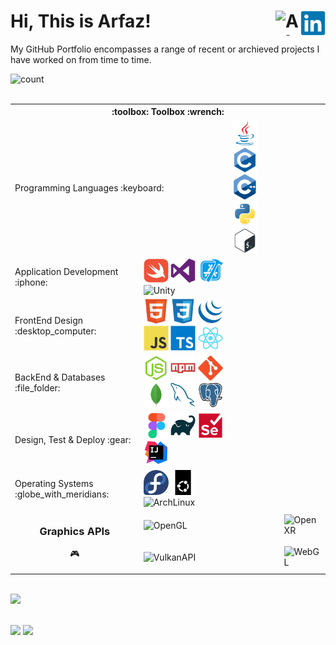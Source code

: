 <div align="left">
  <h1> Hi, This is Arfaz!
  <a href="https://www.linkedin.com/in/arfazhxss/"><img align="right" src="https://github.com/devicons/devicon/blob/v2.15.1/icons/linkedin/linkedin-original.svg" alt="Arfaz's LinkedIn" width="40" height="40"></a>
  <a href="https://open.spotify.com/user/0ctvc2qy815zx9ymyx4d2iao6?si=1dde8243f1f44c4c"><img align="right" src="https://user-images.githubusercontent.com/33750251/59486049-ec63fa80-8e6f-11e9-8d17-9a31324a63e8.png" alt="Arfaz's Spotify" width="40" height="40"> </a>
  </h1>
  <p>My GitHub Portfolio encompasses a range of recent or archieved projects I have worked on from time to time.</p>
</div>
<div align="left">
  <img src="https://profile-counter.glitch.me/{arfazhxss}/count.svg" alt="count">
</div>
<br>

<table>
  <tr>
    <th colspan="4">:toolbox: Toolbox :wrench:</th>
  </tr>
  <tr>
    <td colspan="2">Programming Languages :keyboard:</td>
    <td>
      <img src="https://github.com/devicons/devicon/blob/v2.15.1/icons/java/java-original.svg" alt="Java" width="40" height="40">
      <img src="https://github.com/devicons/devicon/blob/v2.15.1/icons/c/c-original.svg" alt="C" width="40" height="40">
      <img src="https://github.com/devicons/devicon/blob/v2.15.1/icons/cplusplus/cplusplus-original.svg" alt="C++" width="40" height="40">
      <img src="https://github.com/devicons/devicon/blob/v2.15.1/icons/python/python-original.svg" alt="Python" width="40" height="40">
      <img src="https://github.com/devicons/devicon/blob/v2.15.1/icons/bash/bash-original.svg" alt="Bash" width="40" height="40">
    </td>
  </tr>
  <tr>
    <td>Application Development :iphone:</td>
    <td>
      <img src="https://github.com/devicons/devicon/blob/v2.15.1/icons/swift/swift-original.svg" alt="Swift" width="40" height="40">
      <!---<img src="https://github.com/devicons/devicon/blob/v2.15.1/icons/kotlin/kotlin-original.svg" alt="Kotlin" width="40" height="40">--->
      <img src="https://github.com/devicons/devicon/blob/v2.15.1/icons/visualstudio/visualstudio-plain.svg" alt="Visual Studio" width="40" height="40">
      <img src="https://github.com/devicons/devicon/blob/v2.15.1/icons/xcode/xcode-plain.svg" alt="XCode" width="40" height="40">
      <img src="https://github.com/arfazhxss/arfazhxss/blob/main/1%20Resources/unity-original.svg" alt="Unity" width="40" height="40">
<!--       <img src="https://github.com/devicons/devicon/blob/v2.15.1/icons/unrealengine/unrealengine-original.svg" alt="Unreal" width="40" height="40"> -->
    </td>
  </tr>
  <tr>
    <td>FrontEnd Design :desktop_computer:</td>
    <td>
      <img src="https://github.com/devicons/devicon/blob/v2.15.1/icons/html5/html5-original.svg" alt="HTML" width="40" height="40">
      <img src="https://github.com/devicons/devicon/blob/v2.15.1/icons/css3/css3-original.svg" alt="CSS" width="40" height="40">
      <img src="https://github.com/devicons/devicon/blob/v2.15.1/icons/jquery/jquery-original.svg" alt="JQuery" width="40" height="40">
      <img src="https://github.com/devicons/devicon/blob/v2.15.1/icons/javascript/javascript-original.svg" alt="JavaScript" width="40" height="40">
      <img src="https://github.com/devicons/devicon/blob/v2.15.1/icons/typescript/typescript-original.svg" alt="TypeScript" width="40" height="40">
      <img src="https://github.com/devicons/devicon/blob/v2.15.1/icons/react/react-original.svg" alt="ReactJS" width="40" height="40">
    </td>
  </tr>
  <tr>
    <td>BackEnd & Databases :file_folder:</td>
    <td>
      <img src="https://github.com/devicons/devicon/blob/v2.15.1/icons/nodejs/nodejs-original.svg" alt="NodeJS" width="40" height="40">
      <img src="https://github.com/devicons/devicon/blob/v2.15.1/icons/npm/npm-original-wordmark.svg" alt="npm" width="40" height="40">
      <img src="https://github.com/devicons/devicon/blob/v2.15.1/icons/git/git-plain.svg" alt="Git" width="40" height="40">
      <!---<img src="https://github.com/devicons/devicon/blob/v2.15.1/icons/r/r-original.svg" alt="R" width="40" height="40">--->
      <img src="https://github.com/devicons/devicon/blob/v2.15.1/icons/mongodb/mongodb-original.svg" alt="MongoDB" width="40" height="40">
      <img src="https://github.com/devicons/devicon/blob/v2.15.1/icons/mysql/mysql-original.svg" alt="MySQL" width="40" height="40">
      <img src="https://github.com/devicons/devicon/blob/v2.15.1/icons/postgresql/postgresql-original.svg" alt="postgreSQL" width="40" height="40">
    </td>
  </tr>
    <tr>
    <td>Design, Test & Deploy :gear:</td>
    <td>
      <img src="https://github.com/devicons/devicon/blob/v2.15.1/icons/figma/figma-original.svg" alt="Figma" width="40" height="40">
      <img src="https://github.com/devicons/devicon/blob/v2.15.1/icons/gradle/gradle-plain.svg" alt="Gradle" width="40" height="40">
      <img src="https://github.com/devicons/devicon/blob/v2.15.1/icons/selenium/selenium-original.svg" alt="Selenium" width="40" height="40">
      <img src="https://github.com/devicons/devicon/blob/v2.15.1/icons/intellij/intellij-original.svg" alt="IntelliJ" width="40" height="40">
    </td>
  </tr>
  <tr>
    <td>Operating Systems :globe_with_meridians:</td>
    <td>
      <img src="https://github.com/devicons/devicon/blob/v2.15.1/icons/fedora/fedora-original.svg" alt="Fedora" width="40" height="40">
      <img src="https://github.com/devicons/devicon/blob/v2.15.1/icons/ubuntu/ubuntu-plain.svg" alt="Ubuntu" width="40" height="40">
<!--       <img src="https://github.com/devicons/devicon/blob/v2.15.1/icons/unix/unix-original.svg" alt="Unix" width="40" height="40"> -->
<!--       <img src="https://archlinux.org/static/logos/archlinux-logo-light-scalable.1ae4cc2e2469.svg" alt="ArchLinux" height="40"> -->
      <img src="https://github.com/arfazhxss/arfazhxss/blob/main/1%20Resources/Arch.svg" alt="ArchLinux" height="40">
    </td>
  </tr>
  <tr>
    <td rowspan="2" align="center">
      <H3>Graphics APIs</H3>
      <p>🎮</p>
    </td>
    <td colspan="2">
      <img src="https://github.com/arfazhxss/arfazhxss/blob/main/1%20Resources/OpenGL.svg" alt="OpenGL" width="140" height="70">
    </td>
    <td>
      <img src="https://github.com/arfazhxss/arfazhxss/blob/main/1%20Resources/OpenXR.svg" alt="OpenXR" width="140" height="70">
    </td>
  </tr>
  <tr>
    <td colspan="2">
      <img src="https://github.com/arfazhxss/arfazhxss/blob/main/1%20Resources/VulkanAPI.svg" alt="VulkanAPI" width="140" height="70">
    </td>
    <td>
      <img src="https://github.com/arfazhxss/arfazhxss/blob/main/1%20Resources/WebGL.svg" alt="WebGL" height="50">
    </td>
  </tr>
</table>

<br>
<div align="left">
  <img src="https://github-readme-stats.vercel.app/api/top-langs?username=arfazhxss&layout=compact&theme=algolia&show_icons=true" height = "185"/> </img>
  <!---<img src="https://github-readme-stats.vercel.app/api?username=arfazhxss&theme=algolia&show_icons=true" height = "185"/>-->
</div>

<br>
<p align="left">
  <a href="https://www.arfazhxss.com"><img src="https://img.shields.io/badge/website-%231a73e8.svg?style=for-the-badge&logo=google-chrome&logoColor=white"></a>
  <a href="mailto:arfazhussain@uvic.ca"><img src="https://img.shields.io/badge/email-%23D14836.svg?style=for-the-badge&logo=gmail&logoColor=white"></a>
</p>
<!-- <p>
  <a href="https://www.linkedin.com/in/arfazhxss/"><img src="https://github.com/devicons/devicon/blob/v2.15.1/icons/linkedin/linkedin-original.svg" alt="linkedIn" width="40" height="40"></a>
  <a href="https://open.spotify.com/user/0ctvc2qy815zx9ymyx4d2iao6?si=1dde8243f1f44c4c"><img src="https://user-images.githubusercontent.com/33750251/59486049-ec63fa80-8e6f-11e9-8d17-9a31324a63e8.png" alt="Spotify" width="40" height="40"> </a>
</p> -->

<!--- <img src="" alt="" width="40" height="40"> --->

<!--- 
### :toolbox: :wrench:Toolbox:
<div>
  <img src = "https://github.com/devicons/devicon/blob/v2.15.1/icons/java/java-original.svg" alt="Java" width="40" height="40">
  <img src = "https://github.com/devicons/devicon/blob/v2.15.1/icons/c/c-original.svg" alt="C" width="40" height="40">
  <img src = "https://github.com/devicons/devicon/blob/v2.15.1/icons/cplusplus/cplusplus-original.svg" alt="C++" width="40" height="40">
  <img src = "https://github.com/devicons/devicon/blob/v2.15.1/icons/csharp/csharp-original.svg" alt="C#" width="40" height="40">
  <img src = "https://github.com/devicons/devicon/blob/v2.15.1/icons/python/python-original.svg" alt="Python" width="40" height="40">
  <img src = "https://github.com/devicons/devicon/blob/v2.15.1/icons/swift/swift-original.svg" alt="Swift" width="40" height="40">
  <img src = "https://github.com/devicons/devicon/blob/v2.15.1/icons/kotlin/kotlin-original.svg" alt="Kotlin" width="40" height="40"">
  <img src = "https://github.com/devicons/devicon/blob/v2.15.1/icons/javascript/javascript-original.svg" alt="JavaScript" width="40" height="40">
  <img src = "https://github.com/devicons/devicon/blob/v2.15.1/icons/typescript/typescript-original.svg" alt="TypeScript" width="40" height="40">
  <img src = "https://github.com/devicons/devicon/blob/v2.15.1/icons/html5/html5-original.svg" alt="HTML" width="40" height="40">
  <img src = "https://github.com/devicons/devicon/blob/v2.15.1/icons/css3/css3-original.svg" alt="CSS" width="40" height="40">
  <img src = "https://github.com/devicons/devicon/blob/v2.15.1/icons/jquery/jquery-original.svg" alt="JQuery" width="40" height="40">
  <img src = "https://github.com/devicons/devicon/blob/v2.15.1/icons/nodejs/nodejs-original.svg" alt="nodeJS" width="40" height="40">
  <img src = "https://github.com/devicons/devicon/blob/v2.15.1/icons/express/express-original.svg" alt="express" width="40" height="40">
  <img src = "https://github.com/devicons/devicon/blob/v2.15.1/icons/react/react-original.svg" alt="ReactJS" width="40" height="40">
  <img src = "https://github.com/devicons/devicon/blob/v2.15.1/icons/mongodb/mongodb-original.svg" alt="MongoDB" width="40" height="40">
  <img src = "https://github.com/devicons/devicon/blob/v2.15.1/icons/mysql/mysql-original.svg" alt="MySQL" width="40" height="40">
  <img src = "https://github.com/devicons/devicon/blob/v2.15.1/icons/r/r-original.svg" alt="R" width="40" height="40">
  <img src = "https://github.com/devicons/devicon/blob/v2.15.1/icons/npm/npm-original-wordmark.svg" alt="npm" width="40" height="40">
  <img src = "https://github.com/devicons/devicon/blob/v2.15.1/icons/git/git-plain.svg" alt="Git" width="40" height="40">
</div>
--->

<!---
Icon Packs Taken From:
https://github.com/devicons/devicon/tree/v2.15.1/icons/
--->
